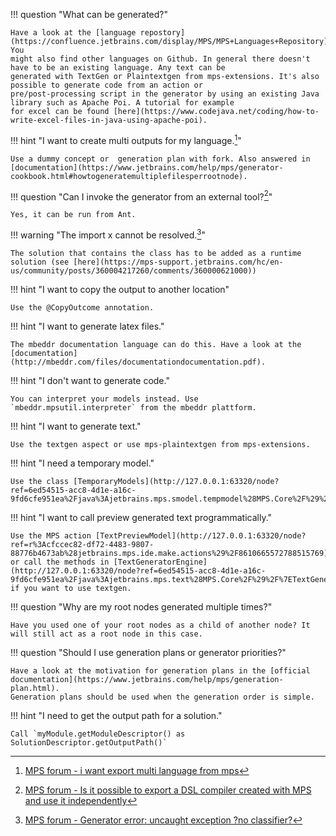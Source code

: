 !!! question "What can be generated?"
    
    Have a look at the [language repostory](https://confluence.jetbrains.com/display/MPS/MPS+Languages+Repository). You
    might also find other languages on Github. In general there doesn't have to be an existing language. Any text can be
    generated with TextGen or Plaintextgen from mps-extensions. It's also possible to generate code from an action or
    pre/post-processing script in the generator by using an existing Java library such as Apache Poi. A tutorial for example 
    for excel can be found [here](https://www.codejava.net/coding/how-to-write-excel-files-in-java-using-apache-poi).

!!! hint "I want to create multi outputs for my language.[^1]"

    Use a dummy concept or  generation plan with fork. Also answered in [documentation](https://www.jetbrains.com/help/mps/generator-cookbook.html#howtogeneratemultiplefilesperrootnode).

!!! question "Can I invoke the generator from an external tool?[^2]"

    Yes, it can be run from Ant.

!!! warning "The import x cannot be resolved.[^3]"

    The solution that contains the class has to be added as a runtime solution (see [here](https://mps-support.jetbrains.com/hc/en-us/community/posts/360004217260/comments/360000621000))

!!! hint "I want to copy the output to another location"

    Use the @CopyOutcome annotation.

!!! hint "I want to generate latex files."

    The mbeddr documentation language can do this. Have a look at the [documentation](http://mbeddr.com/files/documentationdocumentation.pdf).

!!! hint "I don't want to generate code."

    You can interpret your models instead. Use `mbeddr.mpsutil.interpreter` from the mbeddr plattform.

!!! hint "I want to generate text."

    Use the textgen aspect or use mps-plaintextgen from mps-extensions.

!!! hint "I need a temporary model."

    Use the class [TemporaryModels](http://127.0.0.1:63320/node?ref=6ed54515-acc8-4d1e-a16c-9fd6cfe951ea%2Fjava%3Ajetbrains.mps.smodel.tempmodel%28MPS.Core%2F%29%2F%7ETemporaryModels).

!!! hint "I want to call preview generated text programmatically."

    Use the MPS action [TextPreviewModel](http://127.0.0.1:63320/node?ref=r%3Acfccec82-df72-4483-9807-88776b4673ab%28jetbrains.mps.ide.make.actions%29%2F8610665572788515769) or call the methods in [TextGeneratorEngine](http://127.0.0.1:63320/node?ref=6ed54515-acc8-4d1e-a16c-9fd6cfe951ea%2Fjava%3Ajetbrains.mps.text%28MPS.Core%2F%29%2F%7ETextGeneratorEngine) if you want to use textgen.

!!! question "Why are my root nodes generated multiple times?"

    Have you used one of your root nodes as a child of another node? It will still act as a root node in this case.

!!! question "Should I use generation plans or generator priorities?"

    Have a look at the motivation for generation plans in the [official documentation](https://www.jetbrains.com/help/mps/generation-plan.html).
    Generation plans should be used when the generation order is simple.

!!! hint "I need to get the output path for a solution."

    Call `myModule.getModuleDescriptor() as SolutionDescriptor.getOutputPath()`

[^1]:[MPS forum - i want export multi language from mps](https://mps-support.jetbrains.com/hc/en-us/community/posts/4406708701458-i-want-export-multi-language-from-mps)
[^2]:[MPS forum - Is it possible to export a DSL compiler created with MPS and use it independently](https://mps-support.jetbrains.com/hc/en-us/community/posts/360008125300-Is-it-possible-to-export-a-DSL-compiler-created-with-MPS-and-use-it-independently-e-g-invoke-it-from-another-java-program-)
[^3]:[MPS forum - Generator error: uncaught exception ?no classifier?](https://mps-support.jetbrains.com/hc/en-us/community/posts/360004217260-Generator-error-uncaught-exception-no-classifier-)